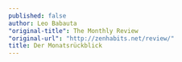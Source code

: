 ```yaml
---
published: false
author: Leo Babauta
"original-title": The Monthly Review
"original-url": "http://zenhabits.net/review/"
title: Der Monatsrückblick
---
```


